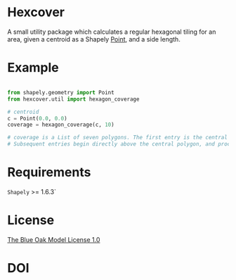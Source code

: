 # Hexcover
A small utility package which calculates a regular hexagonal tiling for an area, given a centroid as a Shapely [Point](https://shapely.readthedocs.io/en/latest/manual.html#Point), and a side length.

# Example
```python

from shapely.geometry import Point
from hexcover.util import hexagon_coverage

# centroid
c = Point(0.0, 0.0)
coverage = hexagon_coverage(c, 10)

# coverage is a List of seven polygons. The first entry is the central polygon.
# Subsequent entries begin directly above the central polygon, and proceed clockwise.
```
# Requirements
`Shapely` >= 1.6.3`

# License
[The Blue Oak Model License 1.0](LICENSE.md)

# DOI
